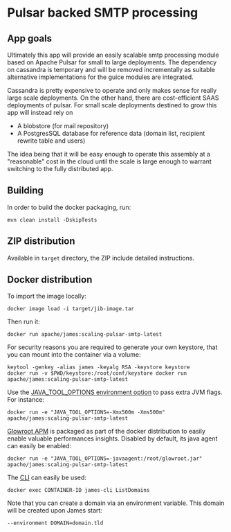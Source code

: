 # Pulsar backed SMTP processing

## App goals

Ultimately this app will provide an easily scalable smtp processing module based on Apache Pulsar for small to large deployments. The dependency on cassandra is temporary and will be removed incrementally as suitable alternative implementations for the guice modules are integrated.

Cassandra is pretty expensive to operate and only makes sense for really large scale deployments. On the other hand, there are cost-efficient SAAS deployments of pulsar. For small scale deployments destined to grow this app will instead rely on 
- A blobstore (for mail repository) 
- A PostgresSQL database for reference data (domain list, recipient rewrite table and users)

The idea being that it will be easy enough to operate this assembly at a "reasonable" cost in the cloud until the scale is large enough to warrant switching to the fully distributed app. 

## Building

In order to build the docker packaging, run:

```
mvn clean install -DskipTests
```

## ZIP distribution

Available in `target` directory, the ZIP include detailed instructions.

## Docker distribution

To import the image locally:

```
docker image load -i target/jib-image.tar
```

Then run it:

```
docker run apache/james:scaling-pulsar-smtp-latest
```


For security reasons you are required to generate your own keystore, that you can mount into the container via a volume:

```
keytool -genkey -alias james -keyalg RSA -keystore keystore
docker run -v $PWD/keystore:/root/conf/keystore docker run apache/james:scaling-pulsar-smtp-latest
```

Use the [JAVA_TOOL_OPTIONS environment option](https://github.com/GoogleContainerTools/jib/blob/master/docs/faq.md#jvm-flags) 
to pass extra JVM flags. For instance:

```
docker run -e "JAVA_TOOL_OPTIONS=-Xmx500m -Xms500m" apache/james:scaling-pulsar-smtp-latest
```

[Glowroot APM](https://glowroot.org/) is packaged as part of the docker distribution to easily enable valuable performances insights.
Disabled by default, its java agent can easily be enabled:

```
docker run -e "JAVA_TOOL_OPTIONS=-javaagent:/root/glowroot.jar" apache/james:scaling-pulsar-smtp-latest
```
The [CLI](https://james.apache.org/server/manage-cli.html) can easily be used:

```
docker exec CONTAINER-ID james-cli ListDomains
```

Note that you can create a domain via an environment variable. This domain will be created upon James start:

```
--environment DOMAIN=domain.tld
```
